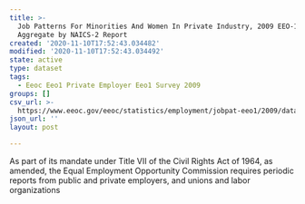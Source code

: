 ```yaml
---
title: >-
  Job Patterns For Minorities And Women In Private Industry, 2009 EEO-1 CBSA
  Aggregate by NAICS-2 Report
created: '2020-11-10T17:52:43.034482'
modified: '2020-11-10T17:52:43.034492'
state: active
type: dataset
tags:
  - Eeoc Eeo1 Private Employer Eeo1 Survey 2009
groups: []
csv_url: >-
  https://www.eeoc.gov/eeoc/statistics/employment/jobpat-eeo1/2009/datasets/YEAR09_CBSA_NAC2.txt
json_url: ''
layout: post

---
```

As part of its mandate under Title VII of the Civil Rights Act of 1964, as amended, the Equal Employment Opportunity Commission requires periodic reports from public and private employers, and unions and labor organizations 
